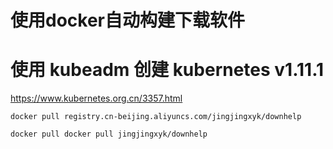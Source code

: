 # 使用docker自动构建下载软件


# 使用 kubeadm 创建 kubernetes v1.11.1
https://www.kubernetes.org.cn/3357.html


```shell
docker pull registry.cn-beijing.aliyuncs.com/jingjingxyk/downhelp

docker pull docker pull jingjingxyk/downhelp

```